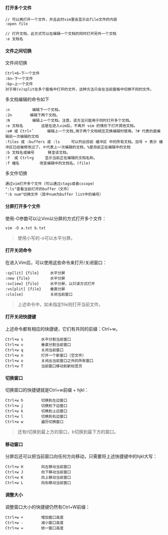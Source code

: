 #### 打开多个文件
```
// 可以再打开一个文件，并且此时vim里会显示出file文件的内容
:open file

// 打开文档，此方式可以在编辑一个文档的同时打开另外一个文档
:e 文档名
```

#### 文件之间切换
文件间切换
```
Ctrl+6—下一个文件
:bn—下一个文件
:bp—上一个文件
对于用(v)split在多个窗格中打开的文件，这种方法只会在当前窗格中切换不同的文件。
```

多文档编辑的命令如下
```
:n          编辑下一个文档。
:2n        编辑下两个文档。
:N          编辑上一个文档。注意，该方法只能用于同时打开多个文档。
:e 文档名        这是在进入vim后，不离开 vim 的情形下打开其他文档。
:e# 或 Ctrl+ˆ      编辑上一个文档,用于两个文档相互交换编辑时使用。?# 代表的是编辑前一次编辑的文档
:files 或 :buffers 或 :ls     可以列出目前 缓冲区 中的所有文档。加号 + 表示 缓冲区已经被修改过了。＃代表上一次编辑的文档，%是目前正在编辑中的文档
:b 文档名或编号      移至该文档。
:f  或 Ctrl+g     显示当前正在编辑的文档名称。
:f 檔名         改变编辑中的文档名。(file)
```

多文件切换
```
通过vim打开多个文件（可以通过ctags或者cscope）
":ls"查看当前打开的buffer（文件）
":b num"切换文件（其中num为buffer list中的编号）
```

#### 分屏打开多个文件
使用-O参数可以让Vim以分屏的方式打开多个文件：
```
vim -O a.txt b.txt
```
> 使用小写的-o可以水平分屏。

#### 打开关闭命令
在进入Vim后，可以使用这些命令来打开\/关闭窗口：
```
:sp[lit] {file}     水平分屏
:new {file}         水平分屏
:sv[iew] {file}     水平分屏，以只读方式打开
:vs[plit] {file}    垂直分屏
:clo[se]            关闭当前窗口
```
> 上述命令中，如未指定file则打开当前文件。

#### 打开关闭快捷键
上述命令都有相应的快捷键，它们有共同的前缀：Ctrl+w。
```
Ctrl+w s        水平分割当前窗口
Ctrl+w v        垂直分割当前窗口
Ctrl+w q        关闭当前窗口
Ctrl+w n        打开一个新窗口（空文件）
Ctrl+w o        关闭出当前窗口之外的所有窗口
Ctrl+w T        当前窗口移动到新标签页
```

#### 切换窗口
切换窗口的快捷键就是Ctrl+w前缀 + hjkl：
```
Ctrl+w h        切换到左边窗口
Ctrl+w j        切换到下边窗口
Ctrl+w k        切换到上边窗口
Ctrl+w l        切换到右边窗口
Ctrl+w w        遍历切换窗口
```
> 还有t切换到最上方的窗口，b切换到最下方的窗口。

#### 移动窗口
分屏后还可以把当前窗口向任何方向移动，只需要将上述快捷键中的hjkl大写：
```
Ctrl+w H        向左移动当前窗口
Ctrl+w J        向下移动当前窗口
Ctrl+w K        向上移动当前窗口
Ctrl+w L        向右移动当前窗口
```

#### 调整大小
调整窗口大小的快捷键仍然有Ctrl+W前缀：
```
Ctrl+w +        增加窗口高度
Ctrl+w -        减小窗口高度
Ctrl+w =        统一窗口高度
```

